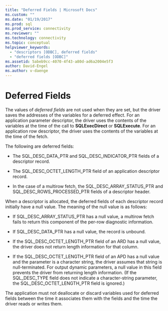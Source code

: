 ```yaml
---
title: "Deferred Fields | Microsoft Docs"
ms.custom: ""
ms.date: "01/19/2017"
ms.prod: sql
ms.prod_service: connectivity
ms.reviewer: ""
ms.technology: connectivity
ms.topic: conceptual
helpviewer_keywords: 
  - "descriptors [ODBC], deferred fields"
  - "deferred fields [ODBC]"
ms.assetid: 5abeb9cc-4070-4f43-a80d-ad6a2004e5f3
author: David-Engel
ms.author: v-daenge
---
```

# Deferred Fields
The values of *deferred fields* are not used when they are set, but the driver saves the addresses of the variables for a deferred effect. For an application parameter descriptor, the driver uses the contents of the variables at the time of the call to **SQLExecDirect** or **SQLExecute**. For an application row descriptor, the driver uses the contents of the variables at the time of the fetch.  
  
 The following are deferred fields:  
  
-   The SQL_DESC_DATA_PTR and SQL_DESC_INDICATOR_PTR fields of a descriptor record.  
  
-   The SQL_DESC_OCTET_LENGTH_PTR field of an application descriptor record.  
  
-   In the case of a multirow fetch, the SQL_DESC_ARRAY_STATUS_PTR and SQL_DESC_ROWS_PROCESSED_PTR fields of a descriptor header.  
  
 When a descriptor is allocated, the deferred fields of each descriptor record initially have a null value. The meaning of the null value is as follows:  
  
-   If SQL_DESC_ARRAY_STATUS_PTR has a null value, a multirow fetch fails to return this component of the per-row diagnostic information.  
  
-   If SQL_DESC_DATA_PTR has a null value, the record is unbound.  
  
-   If the SQL_DESC_OCTET_LENGTH_PTR field of an ARD has a null value, the driver does not return length information for that column.  
  
-   If the SQL_DESC_OCTET_LENGTH_PTR field of an APD has a null value and the parameter is a character string, the driver assumes that string is null-terminated. For output dynamic parameters, a null value in this field prevents the driver from returning length information. (If the SQL_DESC_TYPE field does not indicate a character-string parameter, the SQL_DESC_OCTET_LENGTH_PTR field is ignored.)  
  
 The application must not deallocate or discard variables used for deferred fields between the time it associates them with the fields and the time the driver reads or writes them.
